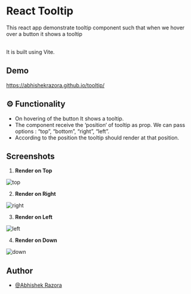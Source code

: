 
# React Tooltip

This react app demonstrate tooltip component such that when we hover over a button it shows a tooltip

 \
It is built using Vite.
## Demo

https://abhishekrazora.github.io/tooltip/

## ⚙️ Functionality

* On hovering of the button It  shows a tooltip.
* The component  receive the ‘position‘ of tooltip as prop. We can pass options : “top”, “bottom”, “right”, “left”.
* According to the position the tooltip should render at that position.

## Screenshots

1)    **Render on Top**
    

![top](https://github.com/iamroare/iamroare_tooltip/assets/121525854/58e5133f-f825-4a9c-bd4d-2430ecc953b1)

2)  **Render on Right**
    



![right](https://github.com/iamroare/iamroare_tooltip/assets/121525854/d8d0ea51-8d92-4669-a0ea-b817f60f8b08)

3) **Render on Left**
    
![left](https://github.com/iamroare/iamroare_tooltip/assets/121525854/407f9131-b318-450a-8c82-bf8469cf7f28)


4)  **Render on Down**
  
  ![down](https://github.com/iamroare/iamroare_tooltip/assets/121525854/837d3057-529c-4d15-a36f-f1ec731e5a4f)
    

## Author

- [@Abhishek Razora](https://github.com/AbhishekRazora)

